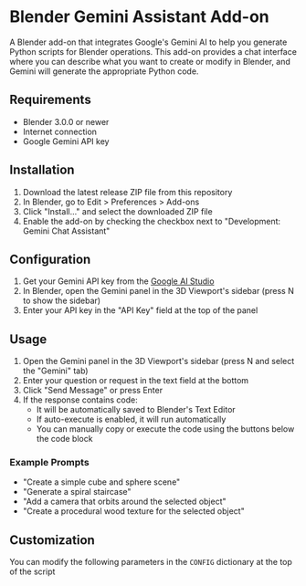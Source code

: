 # Blender Gemini Assistant Add-on

A Blender add-on that integrates Google's Gemini AI to help you generate Python scripts for Blender operations. This add-on provides a chat interface where you can describe what you want to create or modify in Blender, and Gemini will generate the appropriate Python code.

## Requirements

- Blender 3.0.0 or newer
- Internet connection
- Google Gemini API key

## Installation

1. Download the latest release ZIP file from this repository
2. In Blender, go to Edit > Preferences > Add-ons
3. Click "Install..." and select the downloaded ZIP file
4. Enable the add-on by checking the checkbox next to "Development: Gemini Chat Assistant"

## Configuration

1. Get your Gemini API key from the [Google AI Studio](https://makersuite.google.com/)
2. In Blender, open the Gemini panel in the 3D Viewport's sidebar (press N to show the sidebar)
3. Enter your API key in the "API Key" field at the top of the panel

## Usage

1. Open the Gemini panel in the 3D Viewport's sidebar (press N and select the "Gemini" tab)
2. Enter your question or request in the text field at the bottom
3. Click "Send Message" or press Enter
4. If the response contains code:
   - It will be automatically saved to Blender's Text Editor
   - If auto-execute is enabled, it will run automatically
   - You can manually copy or execute the code using the buttons below the code block

### Example Prompts

- "Create a simple cube and sphere scene"
- "Generate a spiral staircase"
- "Add a camera that orbits around the selected object"
- "Create a procedural wood texture for the selected object"

## Customization

You can modify the following parameters in the `CONFIG` dictionary at the top of the script
